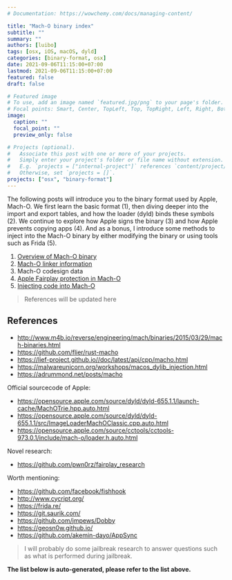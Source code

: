```yaml
---
# Documentation: https://wowchemy.com/docs/managing-content/

title: "Mach-O binary index"
subtitle: ""
summary: ""
authors: [luibo]
tags: [osx, iOS, macOS, dyld]
categories: [binary-format, osx]
date: 2021-09-06T11:15:00+07:00
lastmod: 2021-09-06T11:15:00+07:00
featured: false
draft: false

# Featured image
# To use, add an image named `featured.jpg/png` to your page's folder.
# Focal points: Smart, Center, TopLeft, Top, TopRight, Left, Right, BottomLeft, Bottom, BottomRight.
image:
  caption: ""
  focal_point: ""
  preview_only: false

# Projects (optional).
#   Associate this post with one or more of your projects.
#   Simply enter your project's folder or file name without extension.
#   E.g. `projects = ["internal-project"]` references `content/project/deep-learning/index.md`.
#   Otherwise, set `projects = []`.
projects: ["osx", "binary-format"]
---
```


The following posts will introduce you to the binary format used by Apple, Mach-O. We first learn the basic format (1), then diving deeper into the import and export tables, and how the loader (dyld) binds these symbols (2). We continue to explore how Apple signs the binary (3) and how Apple prevents copying apps (4). And as a bonus, I introduce some methods to inject into the Mach-O binary by either modifying the binary or using tools such as Frida (5).

1. [Overview of Mach-O binary](macho)
2. [Mach-O linker information](linker-info)
3. Mach-O codesign data
4. [Apple Fairplay protection in Mach-O](fairplay)
5. [Injecting code into Mach-O](injection)

> References will be updated here

## References

- http://www.m4b.io/reverse/engineering/mach/binaries/2015/03/29/mach-binaries.html
- https://github.com/flier/rust-macho
- https://lief-project.github.io//doc/latest/api/cpp/macho.html
- https://malwareunicorn.org/workshops/macos_dylib_injection.html
- https://adrummond.net/posts/macho

Official sourcecode of Apple:

- https://opensource.apple.com/source/dyld/dyld-655.1.1/launch-cache/MachOTrie.hpp.auto.html
- https://opensource.apple.com/source/dyld/dyld-655.1.1/src/ImageLoaderMachOClassic.cpp.auto.html
- https://opensource.apple.com/source/cctools/cctools-973.0.1/include/mach-o/loader.h.auto.html

Novel research:

- https://github.com/pwn0rz/fairplay_research

Worth mentioning:

- https://github.com/facebook/fishhook
- http://www.cycript.org/
- https://frida.re/
- https://git.saurik.com/
- https://github.com/jmpews/Dobby
- https://geosn0w.github.io/ 
- https://github.com/akemin-dayo/AppSync

> I will probably do some jailbreak research to answer questions such as what is performed during jailbreak.

**The list below is auto-generated, please refer to the list above.**
